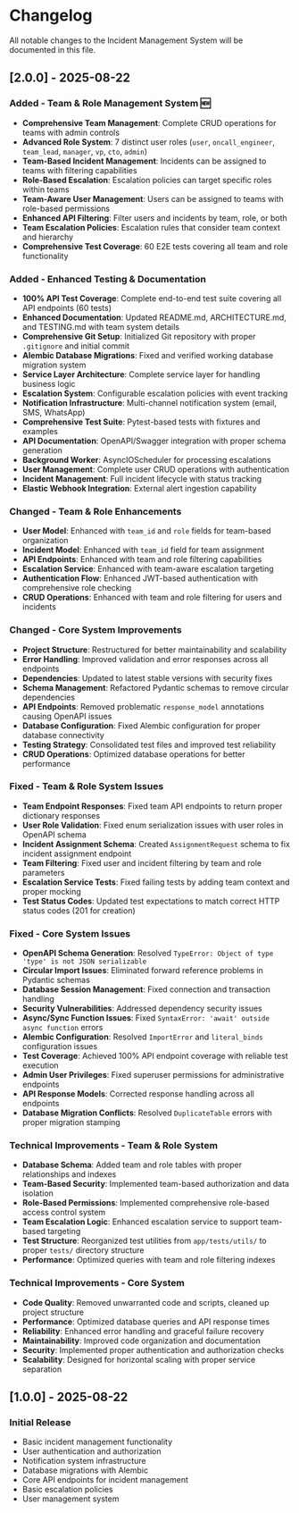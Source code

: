 # Changelog

All notable changes to the Incident Management System will be documented in this file.

## [2.0.0] - 2025-08-22

### Added - Team & Role Management System 🆕
- **Comprehensive Team Management**: Complete CRUD operations for teams with admin controls
- **Advanced Role System**: 7 distinct user roles (`user`, `oncall_engineer`, `team_lead`, `manager`, `vp`, `cto`, `admin`)
- **Team-Based Incident Management**: Incidents can be assigned to teams with filtering capabilities
- **Role-Based Escalation**: Escalation policies can target specific roles within teams
- **Team-Aware User Management**: Users can be assigned to teams with role-based permissions
- **Enhanced API Filtering**: Filter users and incidents by team, role, or both
- **Team Escalation Policies**: Escalation rules that consider team context and hierarchy
- **Comprehensive Test Coverage**: 60 E2E tests covering all team and role functionality

### Added - Enhanced Testing & Documentation
- **100% API Test Coverage**: Complete end-to-end test suite covering all API endpoints (60 tests)
- **Enhanced Documentation**: Updated README.md, ARCHITECTURE.md, and TESTING.md with team system details
- **Comprehensive Git Setup**: Initialized Git repository with proper `.gitignore` and initial commit
- **Alembic Database Migrations**: Fixed and verified working database migration system
- **Service Layer Architecture**: Complete service layer for handling business logic
- **Escalation System**: Configurable escalation policies with event tracking
- **Notification Infrastructure**: Multi-channel notification system (email, SMS, WhatsApp)
- **Comprehensive Test Suite**: Pytest-based tests with fixtures and examples
- **API Documentation**: OpenAPI/Swagger integration with proper schema generation
- **Background Worker**: AsyncIOScheduler for processing escalations
- **User Management**: Complete user CRUD operations with authentication
- **Incident Management**: Full incident lifecycle with status tracking
- **Elastic Webhook Integration**: External alert ingestion capability

### Changed - Team & Role Enhancements
- **User Model**: Enhanced with `team_id` and `role` fields for team-based organization
- **Incident Model**: Enhanced with `team_id` field for team assignment
- **API Endpoints**: Enhanced with team and role filtering capabilities
- **Escalation Service**: Enhanced with team-aware escalation targeting
- **Authentication Flow**: Enhanced JWT-based authentication with comprehensive role checking
- **CRUD Operations**: Enhanced with team and role filtering for users and incidents

### Changed - Core System Improvements
- **Project Structure**: Restructured for better maintainability and scalability
- **Error Handling**: Improved validation and error responses across all endpoints
- **Dependencies**: Updated to latest stable versions with security fixes
- **Schema Management**: Refactored Pydantic schemas to remove circular dependencies
- **API Endpoints**: Removed problematic `response_model` annotations causing OpenAPI issues
- **Database Configuration**: Fixed Alembic configuration for proper database connectivity
- **Testing Strategy**: Consolidated test files and improved test reliability
- **CRUD Operations**: Optimized database operations for better performance

### Fixed - Team & Role System Issues
- **Team Endpoint Responses**: Fixed team API endpoints to return proper dictionary responses
- **User Role Validation**: Fixed enum serialization issues with user roles in OpenAPI schema
- **Incident Assignment Schema**: Created `AssignmentRequest` schema to fix incident assignment endpoint
- **Team Filtering**: Fixed user and incident filtering by team and role parameters
- **Escalation Service Tests**: Fixed failing tests by adding team context and proper mocking
- **Test Status Codes**: Updated test expectations to match correct HTTP status codes (201 for creation)

### Fixed - Core System Issues
- **OpenAPI Schema Generation**: Resolved `TypeError: Object of type 'type' is not JSON serializable`
- **Circular Import Issues**: Eliminated forward reference problems in Pydantic schemas
- **Database Session Management**: Fixed connection and transaction handling
- **Security Vulnerabilities**: Addressed dependency security issues
- **Async/Sync Function Issues**: Fixed `SyntaxError: 'await' outside async function` errors
- **Alembic Configuration**: Resolved `ImportError` and `literal_binds` configuration issues
- **Test Coverage**: Achieved 100% API endpoint coverage with reliable test execution
- **Admin User Privileges**: Fixed superuser permissions for administrative endpoints
- **API Response Models**: Corrected response handling across all endpoints
- **Database Migration Conflicts**: Resolved `DuplicateTable` errors with proper migration stamping

### Technical Improvements - Team & Role System
- **Database Schema**: Added team and role tables with proper relationships and indexes
- **Team-Based Security**: Implemented team-based authorization and data isolation
- **Role-Based Permissions**: Implemented comprehensive role-based access control system
- **Team Escalation Logic**: Enhanced escalation service to support team-based targeting
- **Test Structure**: Reorganized test utilities from `app/tests/utils/` to proper `tests/` directory structure
- **Performance**: Optimized queries with team and role filtering indexes

### Technical Improvements - Core System
- **Code Quality**: Removed unwarranted code and scripts, cleaned up project structure
- **Performance**: Optimized database queries and API response times
- **Reliability**: Enhanced error handling and graceful failure recovery
- **Maintainability**: Improved code organization and documentation
- **Security**: Implemented proper authentication and authorization checks
- **Scalability**: Designed for horizontal scaling with proper service separation

## [1.0.0] - 2025-08-22

### Initial Release
- Basic incident management functionality
- User authentication and authorization
- Notification system infrastructure
- Database migrations with Alembic
- Core API endpoints for incident management
- Basic escalation policies
- User management system
